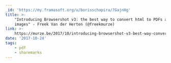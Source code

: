 ```yaml
---
_id: 'https://my.framasoft.org/u/borisschapira/?GajnHg'
title: >-
    "Introducing Browsershot v3: the best way to convert html to PDFs and
    images" - Freek Van der Herten (@freekmurze)
link: >-
    https://murze.be/2017/10/introducing-browsershot-v3-best-way-convert-html-pdfs-images/
date: '2017-10-24'
tags:
    - pdf
    - sharemarks
---
```


<div class="markdown"><p></p></div>
